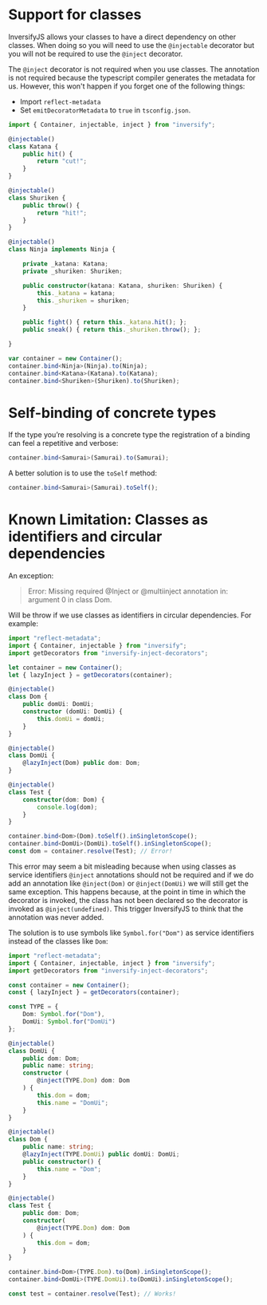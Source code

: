 # Support for classes
InversifyJS allows your classes to have a direct dependency on other classes. When doing so you will need to use the `@injectable` decorator but you will not be required to use the `@inject` decorator. 

The `@inject` decorator is not required when you use classes. The annotation is not required because the typescript compiler generates the metadata for us. However, this won't happen if you forget one of the following things:

- Import `reflect-metadata`
- Set `emitDecoratorMetadata` to `true` in `tsconfig.json`.

```ts
import { Container, injectable, inject } from "inversify";

@injectable()
class Katana {
    public hit() {
        return "cut!";
    }
}

@injectable()
class Shuriken {
    public throw() {
        return "hit!";
    }
}

@injectable()
class Ninja implements Ninja {

    private _katana: Katana;
    private _shuriken: Shuriken;

    public constructor(katana: Katana, shuriken: Shuriken) {
        this._katana = katana;
        this._shuriken = shuriken;
    }

    public fight() { return this._katana.hit(); };
    public sneak() { return this._shuriken.throw(); };

}

var container = new Container();
container.bind<Ninja>(Ninja).to(Ninja);
container.bind<Katana>(Katana).to(Katana);
container.bind<Shuriken>(Shuriken).to(Shuriken);
```

# Self-binding of concrete types
If the type you’re resolving is a concrete type the registration of a binding can feel a repetitive and verbose:

```ts
container.bind<Samurai>(Samurai).to(Samurai);
```

A better solution is to use the `toSelf` method:

```ts
container.bind<Samurai>(Samurai).toSelf();
```

# Known Limitation: Classes as identifiers and circular dependencies

An exception:

> Error: Missing required @Inject or @multiinject annotation in: argument 0 in class Dom.

Will be throw if we use classes as identifiers in circular dependencies. For example:

```ts
import "reflect-metadata";
import { Container, injectable } from "inversify";
import getDecorators from "inversify-inject-decorators";

let container = new Container();
let { lazyInject } = getDecorators(container);

@injectable()
class Dom {
    public domUi: DomUi;
    constructor (domUi: DomUi) {
        this.domUi = domUi;
    }
}

@injectable()
class DomUi {
    @lazyInject(Dom) public dom: Dom;
}

@injectable()
class Test {
    constructor(dom: Dom) {
        console.log(dom);
    }
}

container.bind<Dom>(Dom).toSelf().inSingletonScope();
container.bind<DomUi>(DomUi).toSelf().inSingletonScope();
const dom = container.resolve(Test); // Error!
```

This error may seem a bit misleading because when using classes as service identifiers `@inject` annotations should not be required and if we do add an annotation like `@inject(Dom)` or `@inject(DomUi)` we will still get the same exception.  This happens because, at the point in time in which the decorator is invoked, the class has not been declared so the decorator is invoked as `@inject(undefined)`. This trigger InversifyJS to think that the annotation was never added. 

The solution is to use symbols like `Symbol.for("Dom")` as service identifiers instead of the classes like `Dom`:

```ts
import "reflect-metadata";
import { Container, injectable, inject } from "inversify";
import getDecorators from "inversify-inject-decorators";

const container = new Container();
const { lazyInject } = getDecorators(container);

const TYPE = {
    Dom: Symbol.for("Dom"),
    DomUi: Symbol.for("DomUi")
};

@injectable()
class DomUi {
    public dom: Dom;
    public name: string;
    constructor (
        @inject(TYPE.Dom) dom: Dom
    ) {
        this.dom = dom;
        this.name = "DomUi";
    }
}

@injectable()
class Dom {
    public name: string;
    @lazyInject(TYPE.DomUi) public domUi: DomUi;
    public constructor() {
        this.name = "Dom";
    }
}

@injectable()
class Test {
    public dom: Dom;
    constructor(
        @inject(TYPE.Dom) dom: Dom
    ) {
        this.dom = dom;
    }
}

container.bind<Dom>(TYPE.Dom).to(Dom).inSingletonScope();
container.bind<DomUi>(TYPE.DomUi).to(DomUi).inSingletonScope();

const test = container.resolve(Test); // Works!
```

